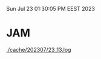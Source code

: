 Sun Jul 23 01:30:05 PM EEST 2023
# JAM
<a href='./cache/202307/23_13.log'>./cache/202307/23_13.log</a>
